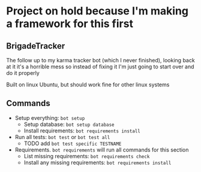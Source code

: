 # Project on hold because I'm making a framework for this first

## BrigadeTracker
The follow up to my karma tracker bot (which I never finished), looking back at it it's a horrible mess so instead of fixing it I'm just going to start over and do it properly

Built on linux Ubuntu, but should work fine for other linux systems

## Commands
* Setup everything: `bot setup`
  * Setup database: `bot setup database`
  * Install requirements: `bot requirements install`
* Run all tests: `bot test` or `bot test all`
  * TODO add `bot test specific TESTNAME`
* Requirements. `bot requirements` will run all commands for this section
  * List missing requirements: `bot requirements check`
  * Install any missing requirements: `bot requirements install`
